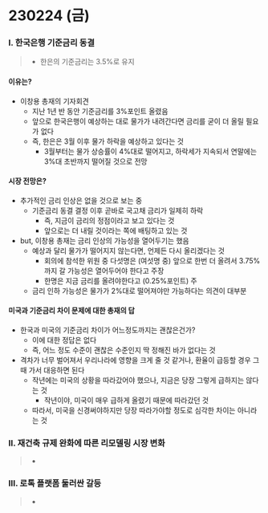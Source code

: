 # 230224 (금)



### Ⅰ. 한국은행 기준금리 동결

> - 한은의 기준금리는 3.5%로 유지



#### 이유는?

- 이창용 총재의 기자회견
  - 지난 1년 반 동안 기준금리를 3%포인트 올렸음
  - 앞으로 한국은행이 예상하는 대로 물가가 내려간다면 금리를 굳이 더 올릴 필요가 없다
  - 즉, 한은은 3월 이후 물가 하락을 예상하고 있다는 것
    - 3월부터는 물가 상승률이 4%대로 떨어지고, 하락세가 지속되서 연말에는 3%대 초반까지 떨어질 것으로 전망



#### 시장 전망은?

- 추가적인 금리 인상은 없을 것으로 보는 중
  - 기준금리 동결 결정 이후 곧바로 국고채 금리가 일제히 하락
    - 즉, 지금이 금리의 정점이라고 보고 있다는 것
    - 앞으로는 더 내릴 것이라는 쪽에 배팅하고 있는 것
- but, 이창용 총재는 금리 인상의 가능성을 열어두기는 했음
  - 예상과 달리 물가가 떨어지지 않는다면, 언제든 다시 올리겠다는 것
    - 회의에 참석한 위원 중 다섯명은 (여섯명 중) 앞으로 한번 더 올려서 3.75%까지 갈 가능성은 열어두어야 한다고 주장
    - 한명은 지금 금리를 올려야한다고 (0.25%포인트) 주
  - 금리 인하 가능성은 물가가 2%대로 떨어져야만 가능하다는 의견이 대부분



#### 미국과 기준금리 차이 문제에 대한 총재의 답

- 한국과 미국의 기준금리 차이가 어느정도까지는 괜찮은건가?
  - 이에 대한 정답은 없다
  - 즉, 어느 정도 수준이 괜찮은 수준인지 딱 정해진 바가 없다는 것
- 격차가 너무 벌어져서 우리나라에 영향을 크게 줄 것 같거나, 환율이 급등할 경우 그때 가서 대응하면 된다
  - 작년에는 미국의 상황을 따라갔어야 했으나, 지금은 당장 그렇게 급하지는 않다는 것
    - 작년이야, 미국이 매우 급하게 올렸기 때문에 따라갔던 것
  - 따라서, 미국을 신경써야하지만 당장 따라가야할 정도로 심각한 차이는 아니라는 것





### Ⅱ. 재건축 규제 완화에 따른 리모델링 시장 변화

> - 





### Ⅲ. 로톡 플랫폼 둘러싼 갈등

> - 



